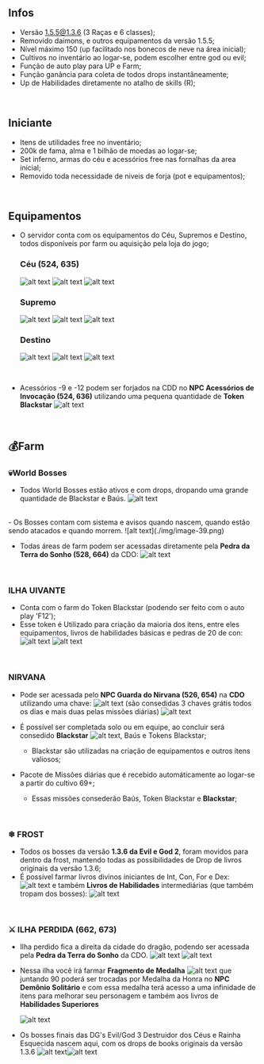 ## Infos

- Versão 1.5.5@1.3.6 (3 Raças e 6 classes);
- Removido daimons, e outros equipamentos da versão 1.5.5;
- Nível máximo 150 (up facilitado nos bonecos de neve na área inicial);
- Cultivos no inventário ao logar-se, podem escolher entre god ou evil;
- Função de auto play para UP e Farm;
- Função ganância para coleta de todos drops instantâneamente;
- Up de Habilidades diretamente no atalho de skills (R);
<br>

## Iniciante

- Itens de utilidades free no inventário;
- 200k de fama, alma e 1 bilhão de moedas ao logar-se;
- Set inferno, armas do céu e acessórios free nas fornalhas da area inicial;
- Removido toda necessidade de niveis de forja (pot e equipamentos);
<br>

## Equipamentos

- O servidor conta com os equipamentos do Céu, Supremos e Destino, todos disponíveis por farm ou aquisição pela loja do jogo;

  ### Céu (524, 635)
  ![alt text](./img/image-18.png) ![alt text](./img/image-19.png) ![alt text](./img/image-20.png)
  <br>
  ### Supremo
  ![alt text](./img/image-21.png) ![alt text](./img/image-22.png) ![alt text](./img/image-23.png)
  <br>
  ### Destino
  ![alt text](./img/image-24.png) ![alt text](./img/image-25.png) ![alt text](./img/image-26.png)
<br>

- Acessórios -9 e -12 podem ser forjados na CDD no **NPC Acessórios de Invocação (524, 636)** utilizando uma pequena quantidade de **Token Blackstar**
  ![alt text](./img/image-36.png)
<br>

## 💰Farm

### 💀World Bosses

- Todos World Bosses estão ativos e com drops, dropando uma grande quantidade de Blackstar e Baús.
![alt text](./img/image-37.png)
<br>
- Os Bosses contam com sistema e avisos quando nascem, quando estão sendo atacados e quando morrem.
![alt text](./img/image-39.png)

- Todas áreas de farm podem ser acessadas diretamente pela **Pedra da Terra do Sonho (528, 664)** da CDO:
![alt text](./img/image-13.png)
<br>

### ILHA UIVANTE

- Conta com o farm do Token Blackstar (podendo ser feito com o auto play 'F12');
- Esse token é Utilizado para criação da maioria dos itens, entre eles equipamentos, livros de habilidades básicas e pedras de 20 de con:
  ![alt text](./img/image-14.png) ![alt text](./img/image-15.png)
<br>

### NIRVANA
- Pode ser acessada pelo **NPC Guarda do Nirvana (526, 654)** na **CDO** utilizando uma chave: ![alt text](./img/image-17.png) (são consedidas 3 chaves grátis todos os dias e mais duas pelas missões diárias)
![alt text](./img/image-16.png)
- É possível ser completada solo ou em equipe, ao concluir será consedido **Blackstar** ![alt text](./img/image-3.png), Baús e Tokens Blackstar;
  - Blackstar são utilizadas na criação de equipamentos e outros itens valiosos;

- Pacote de Missões diárias que é recebido automáticamente ao logar-se a partir do cultivo 69+;
  - Essas missões consederão Baús, Token Blackstar e **Blackstar**;
<br>

### ❄ FROST

- Todos os bosses da versão **1.3.6 da Evil e God 2**, foram movidos para dentro da frost, mantendo todas as possibilidades de Drop de livros originais da versão 1.3.6;
- É possível farmar livros divinos iniciantes de Int, Con, For e Dex:
![alt text](./img/image-27.png)
e também **Livros de Habilidades** intermediárias (que também tropam dos bosses):
![alt text](./img/image-28.png)
<br>

### ⚔ ILHA PERDIDA (662, 673)

- Ilha perdido fica a direita da cidade do dragão, podendo ser acessada pela **Pedra da Terra do Sonho** da CDO.
  ![alt text](./img/image-31.png)
  ![alt text](./img/image-34.png)

- Nessa ilha você irá farmar **Fragmento de Medalha** ![alt text](./img/image-33.png) que juntando 90 poderá ser trocadas por Medalha da Honra no **NPC Demônio Solitário** e com essa medalha terá acesso a uma infinidade de itens para melhorar seu personagem e também aos livros de **Habilidades Superiores**

  ![alt text](./img/image-32.png)
- Os bosses finais das DG's Evil/God 3 Destruidor dos Céus e Rainha Esquecida nascem aqui, com os drops de books originais da versão 1.3.6
  ![alt text](./img/image-29.png)![alt text](./img/image-35.png)